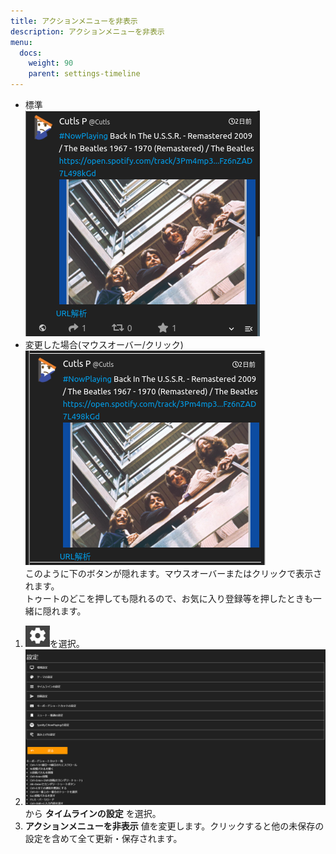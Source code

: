 ```yaml
---
title: アクションメニューを非表示
description: アクションメニューを非表示
menu:
  docs:
    weight: 90
    parent: settings-timeline
---
```

* 標準  
![toottl1](https://raw.githubusercontent.com/cutls/TheDeskDocs/master/media/toottl1.png)
* 変更した場合(マウスオーバー/クリック)  
![settings5](https://raw.githubusercontent.com/cutls/TheDeskDocs/master/media/settings5.png)   
このように下のボタンが隠れます。マウスオーバーまたはクリックで表示されます。  
トゥートのどこを押しても隠れるので、お気に入り登録等を押したときも一緒に隠れます。  
  
1. ![settings1](https://raw.githubusercontent.com/cutls/TheDeskDocs/master/media/settings1.png)を選択。
1. ![settings2](https://raw.githubusercontent.com/cutls/TheDeskDocs/master/media/settings2.png)  
から __タイムラインの設定__ を選択。
1.  __アクションメニューを非表示__ 値を変更します。クリックすると他の未保存の設定を含めて全て更新・保存されます。

